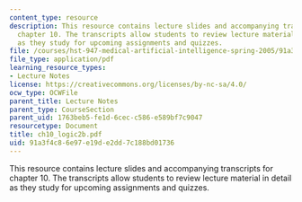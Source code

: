 ```yaml
---
content_type: resource
description: This resource contains lecture slides and accompanying transcripts for
  chapter 10. The transcripts allow students to review lecture material in detail
  as they study for upcoming assignments and quizzes.
file: /courses/hst-947-medical-artificial-intelligence-spring-2005/91a3f4c86e97e19de2dd7c188bd01736_ch10_logic2b.pdf
file_type: application/pdf
learning_resource_types:
- Lecture Notes
license: https://creativecommons.org/licenses/by-nc-sa/4.0/
ocw_type: OCWFile
parent_title: Lecture Notes
parent_type: CourseSection
parent_uid: 1763beb5-fe1d-6cec-c586-e589bf7c9047
resourcetype: Document
title: ch10_logic2b.pdf
uid: 91a3f4c8-6e97-e19d-e2dd-7c188bd01736
---
```

This resource contains lecture slides and accompanying transcripts for chapter 10. The transcripts allow students to review lecture material in detail as they study for upcoming assignments and quizzes.